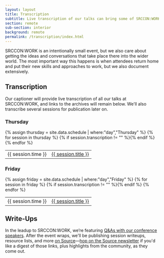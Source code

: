 ```yaml
---
layout: layout
title: Transcription
subtitle: Live transcription of our talks can bring some of SRCCON:WORK to you.
section: remote
sub-section: interior
background: remote
permalink: /transcription/index.html
---
```


SRCCON:WORK is an intentionally small event, but we also care about getting the ideas and conversations that take place there into the wider world. The most important way this happens is when attendees return home and put their new skills and approaches to work, but we also document extensively.

## Transcription

Our captioner will provide live transcription of all our talks at SRCCON:WORK, and links to the archives will remain below. We'll also transcribe several sessions for publication later on.

<div>
    <h3>Thursday</h3>
    <table>{% assign thursday = site.data.schedule | where:"day","Thursday" %}
{% for session in thursday %}
        {% if session.transcription != "" %}<tr><td>{{ session.time }}</td><td><a href="https://aloft.nu/stanley/srcconwork-2017-{{ session.id }}">{{ session.title }}</a></td></tr>{% endif %}
{% endfor %}
    </table>
</div>

<div>
    <h3>Friday</h3>
    <table>{% assign friday = site.data.schedule | where:"day","Friday" %}
{% for session in friday %}
        {% if session.transcription != "" %}<tr><td>{{ session.time }}</td><td><a href="https://aloft.nu/stanley/srcconwork-2017-{{ session.id }}">{{ session.title }}</a></td></tr>{% endif %}
{% endfor %}
    </table>
</div>

## Write-Ups

In the leadup to SRCCON:WORK, we’re featuring [Q&As with our conference speakers](https://source.opennews.org/articles/tags/srcconwork-q-a/). After the event wraps, we'll be publishing session writeups, resource lists, and more [on Source](https://source.opennews.org)—[hop on the Source newsletter](https://opennews.us5.list-manage.com/subscribe?u=71c95e9a43708843d2fdc1f09&id=996e9290cc) if you'd like a digest of those links, plus highlights from the community, as they come out.
